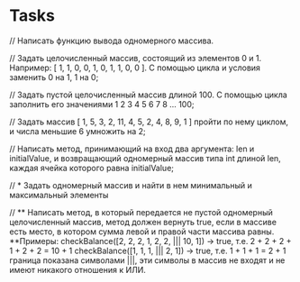 # Tasks
// Написать функцию вывода одномерного массива.


// Задать целочисленный массив, состоящий из элементов 0 и 1. Например: [ 1, 1, 0, 0, 1, 0, 1, 1, 0, 0 ].  С помощью цикла и условия заменить 0 на 1, 1 на 0;

// Задать пустой целочисленный массив длиной 100.  С помощью цикла заполнить его значениями 1 2 3 4 5 6 7 8 … 100;

// Задать массив [ 1, 5, 3, 2, 11, 4, 5, 2, 4, 8, 9, 1 ] пройти по нему циклом, и числа меньшие 6 умножить на 2;

// Написать метод, принимающий на вход два аргумента: len и initialValue,  и возвращающий одномерный массив типа int длиной len, каждая ячейка которого равна initialValue;

// * Задать одномерный массив и найти в нем минимальный и максимальный элементы 

// ** Написать метод, в который передается не пустой одномерный целочисленный массив, метод должен вернуть true, если в массиве есть место, в котором сумма левой и правой части массива равны.
**Примеры:
 checkBalance([2, 2, 2, 1, 2, 2, ||| 10, 1]) → true, т.е. 2 + 2 + 2 + 1 + 2 + 2 = 10 + 1
 checkBalance([1, 1, 1, ||| 2, 1]) → true, т.е. 1 + 1 + 1 = 2 + 1
 граница показана символами |||, эти символы в массив не входят и не имеют никакого отношения к ИЛИ.

